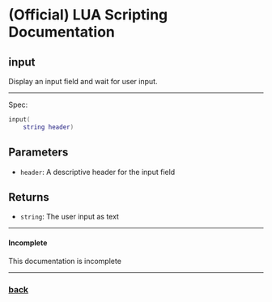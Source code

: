 
# (Official) LUA Scripting Documentation

## input

Display an input field and wait for user input.

___

Spec:

```lua
input(
	string header)
```

## Parameters

- `header`: A descriptive header for the input field

## Returns

- `string`: The user input as text

___

#### Incomplete

This documentation is incomplete

___

### [back](../other)
